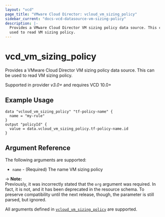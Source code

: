 ```yaml
---
layout: "vcd"
page_title: "VMware Cloud Director: vcloud_vm_sizing_policy"
sidebar_current: "docs-vcd-datasource-vm-sizing-policy"
description: |-
  Provides a VMware Cloud Director VM sizing policy data source. This can be
  used to read VM sizing policy.
---
```


# vcd\_vm\_sizing\_policy

Provides a VMware Cloud Director VM sizing policy data source. This can be
used to read VM sizing policy.

Supported in provider *v3.0+* and requires VCD 10.0+

## Example Usage

```hcl
data "vcloud_vm_sizing_policy" "tf-policy-name" {
  name = "my-rule"
}
output "policyId" {
  value = data.vcloud_vm_sizing_policy.tf-policy-name.id
}
```
## Argument Reference

The following arguments are supported:

* `name` - (Required) The name VM sizing policy

-> **Note:**  
Previously, it was incorrectly stated that the `org` argument was required. In fact, it is not, and it has been deprecated in the resource schema.
To preserve compatibility until the next release, though, the parameter is still parsed, but ignored.

All arguments defined in [`vcloud_vm_sizing_policy`](/providers/vmware/vcd/latest/docs/resources/vm_sizing_policy#argument-reference) are supported.

